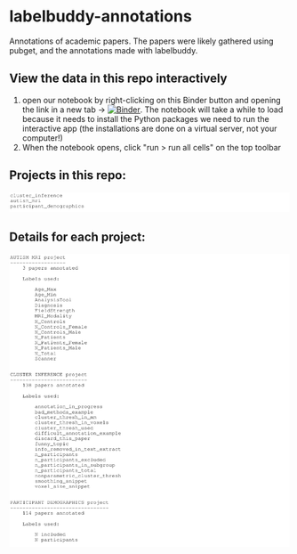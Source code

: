 # labelbuddy-annotations
Annotations of academic papers. The papers were likely gathered using pubget, and the annotations made with labelbuddy.

## View the data in this repo interactively
1) open our notebook by right-clicking on this Binder button and opening the link in a new tab -> [![Binder](https://mybinder.org/badge_logo.svg)](https://mybinder.org/v2/gh/koudyk/labelbuddy-annotations/HEAD?labpath=examples%2Fdash_data_viewer__for_binder.ipynb). The notebook will take a while to load because it needs to install the Python packages we need to run the interactive app (the installations are done on a virtual server, not your computer!)
2) When the notebook opens, click "run > run all cells" on the top toolbar

## Projects in this repo:
![](examples/figures/document_from_projects.png)


## Details for each project:
![](examples/figures/projects_summary.png)


